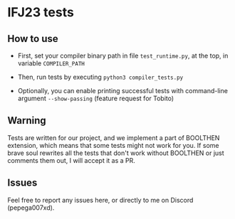 # IFJ23 tests

## How to use

- First, set your compiler binary path in file `test_runtime.py`, at the top,
  in variable `COMPILER_PATH`

- Then, run tests by executing `python3 compiler_tests.py`

- Optionally, you can enable printing successful tests with command-line argument `--show-passing` (feature request for Tobito)

## Warning

Tests are written for our project, and we implement a part of BOOLTHEN extension,
which means that some tests might not work for you. If some brave soul rewrites all
the tests that don't work without BOOLTHEN or just comments them out, I will accept
it as a PR.

## Issues

Feel free to report any issues here, or directly to me on Discord (pepega007xd).
